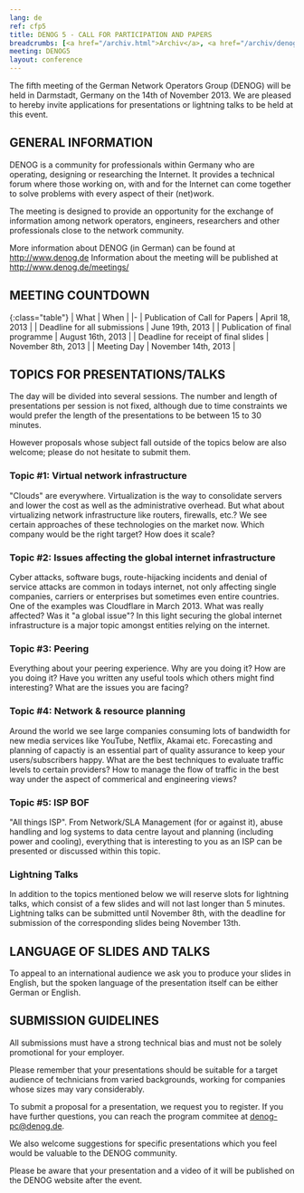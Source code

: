 ```yaml
---
lang: de 
ref: cfp5
title: DENOG 5 - CALL FOR PARTICIPATION AND PAPERS
breadcrumbs: [<a href="/archiv.html">Archiv</a>, <a href="/archiv/denog5">DENOG5</a>]
meeting: DENOG5
layout: conference
---
```

The fifth meeting of the German Network Operators Group (DENOG) will be held in Darmstadt, Germany on the 14th of November 2013. We are pleased to hereby invite applications for presentations or lightning talks to be held at this event.

## GENERAL INFORMATION

DENOG is a community for professionals within Germany who are operating, designing or researching the Internet. It provides a technical forum where those working on, with and for the Internet can come together to solve problems with every aspect of their (net)work.

The meeting is designed to provide an opportunity for the exchange of information among network operators, engineers, researchers and other professionals close to the network community.

More information about DENOG (in German) can be found at <http://www.denog.de>
Information about the meeting will be published at <http://www.denog.de/meetings/>

## MEETING COUNTDOWN

{:class="table"}
| What | When |
|-
| Publication of Call for Papers | April 18, 2013 |
| Deadline for all submissions | June 19th, 2013 |
| Publication of final programme | August 16th, 2013 |
| Deadline for receipt of final slides | November 8th, 2013 |
| Meeting Day | November 14th, 2013 |

## TOPICS FOR PRESENTATIONS/TALKS

The day will be divided into several sessions. The number and length of presentations per session is not fixed, although due to time constraints we would prefer the length of the presentations to be between 15 to 30 minutes.

However proposals whose subject fall outside of the topics below are also welcome; please do not hesitate to submit them.

### Topic #1: Virtual network infrastructure

"Clouds" are everywhere. Virtualization is the way to consolidate servers and lower the cost as well as the administrative overhead. But what about virtualizing network infrastructure like routers, firewalls, etc.? We see certain approaches of these technologies on the market now. Which company would be the right target? How does it scale?

### Topic #2: Issues affecting the global internet infrastructure

Cyber attacks, software bugs, route-hijacking incidents and denial of service attacks are common in todays internet, not only affecting single companies, carriers or enterprises but sometimes even entire countries. One of the examples was Cloudflare in March 2013. What was really affected? Was it "a global issue"? In this light securing the global internet infrastructure is a major topic amongst entities relying on the internet.

### Topic #3: Peering

Everything about your peering experience. Why are you doing it? How are you doing it? Have you written any useful tools which others might find interesting? What are the issues you are facing?

### Topic #4: Network & resource planning

Around the world we see large companies consuming lots of bandwidth for new media services like YouTube, Netflix, Akamai etc. Forecasting and planning of capactiy is an essential part of quality assurance to keep your users/subscribers happy. What are the best techniques to evaluate traffic levels to certain providers? How to manage the flow of traffic in the best way under the aspect of commerical and engineering views?

### Topic #5: ISP BOF

"All things ISP". From Network/SLA Management (for or against it), abuse handling and log systems to data centre layout and planning (including power and cooling), everything that is interesting to you as an ISP can be presented or discussed within this topic.

### Lightning Talks

In addition to the topics mentioned below we will reserve slots for lightning talks, which consist of a few slides and will not last longer than 5 minutes. Lightning talks can be submitted until November 8th, with the deadline for submission of the corresponding slides being November 13th.

## LANGUAGE OF SLIDES AND TALKS

To appeal to an international audience we ask you to produce your slides in English, but the spoken language of the presentation itself can be either German or English.

## SUBMISSION GUIDELINES

All submissions must have a strong technical bias and must not be solely promotional for your employer.

Please remember that your presentations should be suitable for a target audience of technicians from varied backgrounds, working for companies whose sizes may vary considerably.

To submit a proposal for a presentation, we request you to register. If you have further questions, you can reach the program commitee at [denog-pc@denog.de](mailto:denog-pc@denog.de).

We also welcome suggestions for specific presentations which you feel would be valuable to the DENOG community.

Please be aware that your presentation and a video of it will be published on the DENOG website after the event.